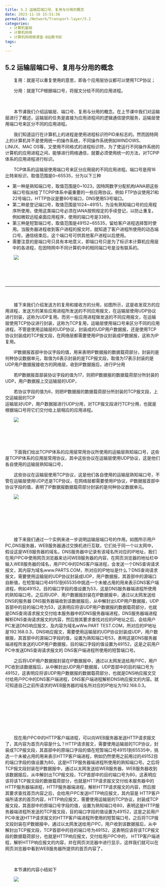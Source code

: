```yaml
---
title: 5.2 运输层端口号、复用与分用的概念
date: 2023-11-16 15:51:56
permalink: /Network/Transport-layer/5.2
categories:
  - 计算机基础
  - 计算机网络
  - 计算机网络微课堂-B站教书匠
tags:
  - 
---
```



## 5.2 运输层端口号、复用与分用的概念

　　复用：就是可以重复使用的意思，即各个应用层协议都可以使用TCP协议；

　　分用：就是TCP根据端口号，将报文分给不同的应用进程。
<!-- more -->

　　‍

　　本节课我们介绍运输层、端口号、复用与分用的概念。在上节课中我们对运输层进行了概述，运输层的任务是直接为应用进程间的逻辑通信提供服务，运输层使用端口号来区分不同的应用进程。

　　我们知道运行在计算机上的进程是使用进程标识符PID来标志的。然而因特网上的计算机并不是使用统一的操作系统，不同操作系统例如WINDOWS、LINUX、MAC OS等，又使用不同格式的进程标识符，为了使运行不同操作系统的计算机的应用进程之间，能够进行网络通信，就要必须使用统一的方法，对TCPIP体系的应用进程进行标识。

　　TCP体系的运输层使用端口号来区分应用层的不同应用进程。端口号是用16比特来标识，取值范围是0\~65535，分为以下三种

* 第一种是熟知端口号，取值范围是0\~1023，因特网数字分配机构IANA把这些端口号指派给了TCPIP体系中最重要的一些应用协议。例如 FTP协议使用21和22号端口，HTTP协议是要80号端口，DNS使用53号端口。
* 第二种是登记端口号，取值范围是1024\~49151，为没有熟知端口号的应用程序所使用，使用这类端口号必须在IANA按照规定的手续登记，以防止重复。例如微软远程桌面应用程序，使用的端口号是3389。
* 第三种是短暂端口号，取值范围是49152~65535，留给客户进程选择暂时使用。当服务器进程收到客户进程的报文时，就知道了客户进程所使用的动态端口号。通信结束后，这个端口号可供其他客户进程以后使用。
* 需要注意的是端口号只具有本地意义，即端口号只是为了标识本计算机应用层中的各进程，在因特网中不同计算机中的相同端口号是没有联系的。

　　![](https://image.peterjxl.com/blog/image-20211218224317-ip0e0lf.png)

　　‍

　　‍

---

　　‍

　　接下来我们介绍发送方的复用和接收方的分用，如图所示，这是收发双方的应用进程，发送方的某些应用进程所发送的不同应用报文，在运输层使用UDP协议进行封装，这称为UDP复用。而另一些应用进程做发送的不同应用报文，在运输层使用TCP协议进行封装，这称为TCP复用，运输层使用端口号来区分不同的应用进程。不管是使用运输层的UDP协议，封装成的UDP用户数据报，还是使用TCP协议封装成的TCP报文段，在网络层都需要使用IP协议封装成IP数据报，这称为IP复用。

　　IP数据报首部中协议字段的值，用来表明IP数据报的数据载荷部分，封装的是何种协议数据单元，取值为6表示封装的是TCP报文段，取值为17表示封装的是UDP用户数据报接收方的网络层，收到IP数据报后，进行IP分用

　　若IP数据报首部装协议字段的值为17，则把IP数据报的数据载荷部分所封装的UDP，用户数据报上交运输层的UDP，

　　若协议字段的值为6，则把IP数据报的数据载荷部分所封装的TCP报文段，上交运输层的TCP  
运输层对UDP，用户数据报进行UDP分用，对TCP报文段进行TCP分用，也就是根据端口号将它们交付给上层相应的应用进程。

　　![](https://image.peterjxl.com/blog/image-20211219093916-xchqonz.png)

　　‍

　　‍

　　下面我们给出TCPIP体系的应用层常用协议所使用的运输层熟知端口号，这些是TCPIP体系的应用层常用协议，其中这些协议在运输层使用UDP协议，这是他们各自使用的运输层熟知端口号，

　　这些协议在运输层使用TCP协议，这是他们各自使用的运输层熟知端口号，不管在运输层使用UDP还是TCP协议，在网络层都需要使用IP协议，IP数据报首部中协议字段的值，表明了IP数据报数据载荷部分封装的是何种协议数据单元。

　　![](https://image.peterjxl.com/blog/image-20211219094034-vozbveb.png)

　　‍

　　‍

　　‍

　　接下来我们通过一个实例来进一步说明运输层端口号的作用。如图所示用户PC,DNS服务器，WEB服务器通过交换机进行互联，它们处于同一个以太网中，假设这是WEB服务器的域名，DNS服务器中记录有该域名所对应的IP地址，我们在用户PC中使用网页浏览器来访问WEB服务器的内容，在网页浏览器的地址栏中输入WEB服务器的域名，用户PC中的DNS客户端进程，会发送一个DNS查询请求报文，其内容为域名www.PARTS.COM，所对应的IP地址是什么？DNS查询请求报文，需要使用运输层的UDP协议封装成UDP，用户数据报，其首部中的源端口自断值，在短暂端口号49151到65535中挑选一个未被占用的用来表示DNS客户端进程，例如49152。目的端口字段的值设置为53，这是DNS服务器端进程所使用的熟知端口号。之后将UDP、用户数据报封装在IP数据报中，通过以太网发送给DNS的服务器 DNS服务器端收到该数据报后，从中解封出UDP用户数据报，UDP首部中的目的端口号为53，这表明应将该UDP用户数据报的数据载荷部分，也就是DNS查询请求报文交付给本服务器中的DNS服务器端进程，DNS服务器端进程解析DNS查询请求报文的内容，然后按其要求查找对应的IP地址之后，会给用户PC发送DNS响应报文，及内容为域名wWw.PART TEST.COM，所对应的IP地址是192.168.0.3，DNS响应报文，需要使用运输层的UDP协议封装成UDP，用户数据报，其首部中的源端口字段的值，设置为熟知端口号53，表明这是DNS服务器端进程所发送的UDP用户数据报，目的端口字段的值设置为49152，这是之前用户PC中发送DNS查询请求报文的 DNS客户端进程所使用的短暂端口号。

　　之后将UDP用户数据报封装在IP数据报中，通过以太网发送给用户PC，用户PC收到该数据报后，从中解封出UDP用户数据报，UDP首部中的目的端口号为49152，这表明应将该UDP用户数据报的数据载荷部分，也就是DNS响应报文交付给用户PC中的DNS客户端进程，DNS客户端进程解析DNS响应报文的内容。就可知道自己之前所请求的WEB服务器的域名所对应的IP地址为192.168.0.3。

　　‍

　　‍

　　‍

　　‍

　　现在用户PC中的HTTP客户端进程，可以向WEB服务器发送HTTP请求报文了，其内容为首页内容是什么？HTTP请求报文，需要使用运输层的TCP协议，封装成TCP报文段，其首部中的原端口字段的值在短暂端口号49151到65535中，挑选一个未被占用的用来表示HTTP客户端进程，例如仍然使用之前用过的49152目的端口字段的值设置为80，这是HTTP服务器端进程所使用的熟知端口号。之后将TCP报文段封装在IP数据报中，通过以太网发送给WEB服务器，WEB服务器收到该数据报后，从中解封出TCP报文段，TCP首部中的目的端口号为80，这表明应该将该TCP报文段的数据载荷部分，也就是HTTP请求报文交付给本服务器中的HTTP服务器端进程，HTTP服务器端进程，解析HTTP请求报文的内容，然后按其要求查找首页内容之后，会给用户PC发送HTTP响应报文，其内容是 HTTP客户端所请求的首页内容，HTTP响应报文，需要使用运输层的TCP协议，封装成TCP报文段，其首部中的原端口号字段的值，设置为熟知端口号80，表明这是HTTP服务器端进程所发送的TCP报文段，目的端口字段的值设置为49152，这是之前用户PC中发送HTTP请求报文的HTTP客户端进程所使用的短暂端口号。之后将TCP报文段封装在IP数据报中，通过以太网发送给用户PC，用户收到该数据报后，从中解封出TCP报文段，TCP首部中的目的端口号为49152，这表明应该将该TCP报文段的数据载荷部分，也就是HTTP响应报文，交付给用户PC中的， HTTP客户端进程，解析HTTP响应报文的内容，并在网页浏览器中进行显示，这样我们就可以在网页浏览器中看到WEB服务器所提供的首页内容了，

　　‍

　　本节课的内容小结如下

　　![](https://image.peterjxl.com/blog/image-20211219094612-24c52vk.png)

　　‍

　　‍

　　‍